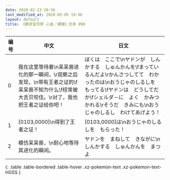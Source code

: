 ```yaml
---
date: 2020-02-23 20:56
last_modified_at: 2020-03-05 19:46
layout: default
title: 《精灵宝可梦 心金／魂银》文本 090
---
```

| 编号 | 中文 | 日文 |
| ---- | ---- | ---- |
| 0 | 我在这里等待着\n呆呆兽进化的那一瞬间，\r观察之后发现，\n带有王者之证的\f呆呆兽不知为什么\f经常被大舌贝咬住。\r对了，我也把王者之证给你吧！ | ぼくは　ここで\nヤドンが　しんかする　しゅんかんを\fまっているんだよ\rかんさつしてて　わかったのは\nおうじゃのしるしを　もってる\fヤドンは　どうしてだか\fシェルダ－に　よく　かみつかれる\rそうだ　きみにも\nおうじゃのしるし　わけてあげよう！ |
| 1 | [0103,0000]\n得到了王者之证！ | [0103,0000]は\nおうじゃのしるしを　もらった！ |
| 2 | 模仿呆呆兽，\n耐心地等待其进化的瞬间。 | ヤドンを　まねして　きながに\nしんかする　しゅんかんを　まつよ |
{: .table .table-bordered .table-hover .xz-pokemon-text .xz-pokemon-text-HGSS }